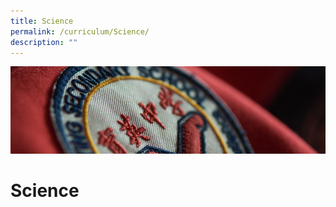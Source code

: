 ```yaml
---
title: Science
permalink: /curriculum/Science/
description: ""
---
```

![](/images/Curriculum.jpg)

Science
=======